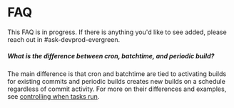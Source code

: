 # FAQ

This FAQ is in progress. If there is anything you'd like to see added, please reach out in #ask-devprod-evergreen.

##### What is the difference between cron, batchtime, and periodic build?

The main difference is that cron and batchtime are tied to activating builds for existing commits and periodic builds creates new builds on a schedule regardless of commit activity. For more on their differences and examples, see [controlling when tasks run](Project-Configuration/Controlling-when-tasks-run).
